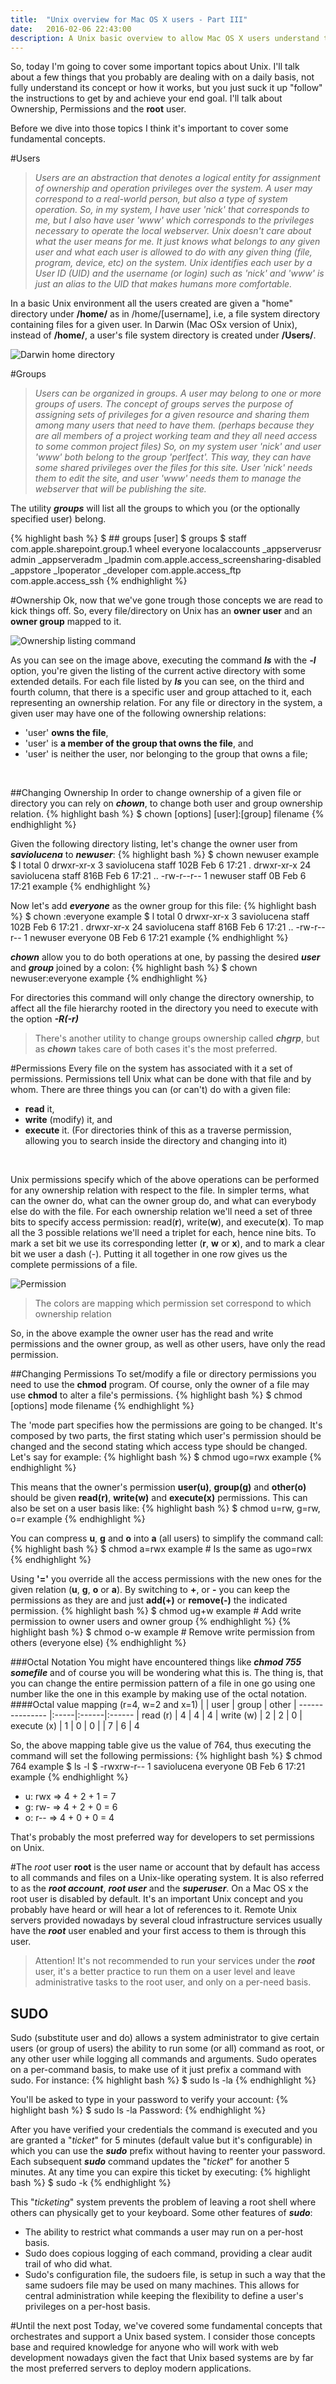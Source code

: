 ```yaml
---
title:  "Unix overview for Mac OS X users - Part III"
date:   2016-02-06 22:43:00
description: A Unix basic overview to allow Mac OS X users understand the powerful operating system underneath Mac OS X - Ownership, Permissions and the ROOT user.
---
```


So, today I'm going to cover some important topics about Unix. I'll talk about a few things that you probably are dealing with on a daily basis, not fully understand its concept or how it works, but you just suck it up "follow" the instructions to get by and achieve your end goal. I'll talk about Ownership, Permissions and the **root** user.

Before we dive into those topics I think it's important to cover some fundamental concepts.

#Users
>*Users are an abstraction that denotes a logical entity for assignment of ownership and operation privileges over the system. A user may correspond to a real-world person, but also a type of system operation. So, in my system, I have user 'nick' that corresponds to me, but I also have user 'www' which corresponds to the privileges necessary to operate the local webserver. Unix doesn't care about what the user means for me. It just knows what belongs to any given user and what each user is allowed to do with any given thing (file, program, device, etc) on the system. Unix identifies each user by a User ID (UID) and the username (or login) such as 'nick' and 'www' is just an alias to the UID that makes humans more comfortable.*

In a basic Unix environment all the users created are given a "home" directory under **/home/** as in /home/[username], i.e, a file system directory containing files for a given user. In Darwin (Mac OSx version of Unix), instead of **/home/**, a user's file system directory is created under **/Users/**.

![Darwin home directory](/assets/images/user_home_directory.png)

#Groups
>*Users can be organized in groups. A user may belong to one or more groups of users. The concept of groups serves the purpose of assigning sets of privileges for a given resource and sharing them among many users that need to have them. (perhaps because they are all members of a project working team and they all need access to some common project files) So, on my system user 'nick' and user 'www' both belong to the group 'perlfect'. This way, they can have some shared privileges over the files for this site. User 'nick' needs them to edit the site, and user 'www' needs them to manage the webserver that will be publishing the site.*

The utility ***groups*** will list all the groups to which you (or the optionally specified user) belong.

{% highlight bash %}
$ ## groups [user]
$ groups
$ staff com.apple.sharepoint.group.1 wheel everyone localaccounts _appserverusr admin _appserveradm _lpadmin com.apple.access_screensharing-disabled _appstore _lpoperator _developer com.apple.access_ftp com.apple.access_ssh
{% endhighlight %}

#Ownership
Ok, now that we've gone trough those concepts we are read to kick things off. So, every file/directory on Unix has an **owner user** and an **owner group** mapped to it.

![Ownership listing command](/assets/images/user_home_directory_marked.png)

As you can see on the image above, executing the command ***ls*** with the ***-l*** option, you're given the listing of the current active directory with some extended details. For each file listed by ***ls*** you can see, on the third and fourth column, that there is a specific user and group attached to it, each representing an ownership relation. For any file or directory in the system, a given user may have one of the following ownership relations:

- 'user' **owns the file**,
- 'user' is **a member of the group that owns the file**, and
- 'user' is neither the user, nor belonging to the group that owns a file;

<br/>

##Changing Ownership
In order to change ownership of a given file or directory you can rely on ***chown***, to change both user and group ownership relation.
{% highlight bash %}
$ chown [options] [user]:[group] filename
{% endhighlight %}

Given the following directory listing, let's change the owner user from ***saviolucena*** to ***newuser***:
{% highlight bash %}
$ chown newuser example
$ l
total 0
drwxr-xr-x   3 saviolucena  staff   102B Feb  6 17:21 .
drwxr-xr-x  24 saviolucena  staff   816B Feb  6 17:21 ..
-rw-r--r--   1 newuser      staff     0B Feb  6 17:21 example
{% endhighlight %}

Now let's add ***everyone*** as the owner group for this file:
{% highlight bash %}
$ chown :everyone example
$ l
total 0
drwxr-xr-x   3 saviolucena  staff    102B Feb  6 17:21 .
drwxr-xr-x  24 saviolucena  staff    816B Feb  6 17:21 ..
-rw-r--r--   1 newuser      everyone   0B Feb  6 17:21 example
{% endhighlight %}

***chown*** allow you to do both operations at one, by passing the desired ***user*** and ***group*** joined by a colon:
{% highlight bash %}
$ chown newuser:everyone example
{% endhighlight %}

For directories this command will only change the directory ownership, to affect all the file hierarchy rooted in the directory you need to execute with the option ***-R(-r)***
> There's another utility to change groups ownership called ***chgrp***, but as ***chown*** takes care of both cases it's the most preferred.

#Permissions
Every file on the system has associated with it a set of permissions. Permissions tell Unix what can be done with that file and by whom. There are three things you can (or can't) do with a given file:

- **read** it,
- **write** (modify) it, and
- **execute** it. (For directories think of this as a traverse permission, allowing you to search inside the directory and changing into it)

<br/>

Unix permissions specify which of the above operations can be performed for any ownership relation with respect to the file. In simpler terms, what can the owner do, what can the owner group do, and what can everybody else do with the file. For each ownership relation we'll need a set of three bits to specify access permission: read(**r**), write(**w**), and execute(**x**). To map all the 3 possible relations we'll need a triplet for each, hence nine bits. To mark a set bit we use its corresponding letter (**r**, **w** or **x**), and to mark a clear bit we user a dash (-). Putting it all together in one row gives us the complete permissions of a file.

![Permission](/assets/images/permissions.png)
> The colors are mapping which permission set correspond to which ownership relation

So, in the above example the owner user has the read and write permissions and the owner group, as well as other users, have only the read permission.

##Changing Permissions
To set/modify a file or directory permissions you need to use the **chmod** program. Of course, only the owner of a file may use **chmod** to alter a file's permissions.
{% highlight bash %}
$ chmod [options] mode filename
{% endhighlight %}

The 'mode part specifies how the permissions are going to be changed. It's composed by two parts, the first stating which user's permission should be changed and the second stating which access type should be changed. Let's say for example:
{% highlight bash %}
$ chmod ugo=rwx example
{% endhighlight %}

This means that the owner's permission **user(u)**, **group(g)** and **other(o)** should be given **read(r)**, **write(w)** and **execute(x)** permissions. This can also be set on a user basis like:
{% highlight bash %}
$ chmod u=rw, g=rw, o=r example
{% endhighlight %}

You can compress **u**, **g** and **o** into **a** (all users) to simplify the command call:
{% highlight bash %}
$ chmod a=rwx example # Is the same as ugo=rwx
{% endhighlight %}

Using **'='** you override all the access permissions with the new ones for the given relation (**u**, **g**, **o** or **a**). By switching to **+**, or **-** you can keep the permissions as they are and just **add(+)** or **remove(-)** the indicated permission.
{% highlight bash %}
$ chmod ug+w example # Add write permission to owner users and owner group
{% endhighlight %}
{% highlight bash %}
$ chmod o-w example # Remove write permission from others (everyone else)
{% endhighlight %}

###Octal Notation
You might have encountered things like ***chmod 755 somefile*** and of course you will be wondering what this is. The thing is, that you can change the entire permission pattern of a file in one go using one number like the one in this example by making use of the octal notation.
####Octal value mapping (r=4, w=2 and x=1)
|         				| user | group | other
| --------------- |:-----|:------|:------
| read    (r) 		| 4    | 4     | 4
| write   (w)  		| 2    | 2     | 0
| execute (x)			| 1    | 0     | 0
|         				| 7    | 6     | 4

So, the above mapping table give us the value of 764, thus executing the command will set the following permissions:
{% highlight bash %}
$ chmod 764 example
$ ls -l
$ -rwxrw-r--   1 saviolucena  everyone     0B Feb  6 17:21 example
{% endhighlight %}
- u: rwx => 4 + 2 + 1 = 7
- g: rw- => 4 + 2 + 0 = 6
- o: r-- => 4 + 0 + 0 = 4

That's probably the most preferred way for developers to set permissions on Unix.

#The *root* user
**root** is the user name or account that by default has access to all commands and files on a Unix-like operating system. It is also referred to as the ***root account***, ***root user*** and the ***superuser***. On a Mac OS x the root user is disabled by default. It's an important Unix concept and you probably have heard or will hear a lot of references to it. Remote Unix servers provided nowadays by several cloud infrastructure services usually have the ***root*** user enabled and your first access to them is through this user.
>Attention! It's not recommended to run your services under the ***root*** user, it's a better practice to run them on a user level and leave administrative tasks to the root user, and only on a per-need basis.

## SUDO
Sudo (substitute user and do) allows a system administrator to give certain users (or group of users) the ability to run some (or all) command as root, or any other user while logging all commands and arguments. Sudo operates on a per-command basis, to make use of it just prefix a command with sudo. For instance:
{% highlight bash %}
$ sudo ls -la
{% endhighlight %}

You'll be asked to type in your password to verify your account:
{% highlight bash %}
$ sudo ls -la
Password: 
{% endhighlight %}

After you have verified your credentials the command is executed and you are granted a "*ticket*" for 5 minutes (default value but it's configurable) in which you can use the ***sudo*** prefix without having to reenter your password. Each subsequent ***sudo*** command updates the "*ticket*" for another 5 minutes. At any time you can expire this ticket by executing: 
{% highlight bash %}
$ sudo -k
{% endhighlight %}

This "*ticketing*" system prevents the problem of leaving a root shell where others can physically get to your keyboard. Some other features of ***sudo***:

- The ability to restrict what commands a user may run on a per-host basis.
- Sudo does copious logging of each command, providing a clear audit trail of who did what.
- Sudo's configuration file, the sudoers file, is setup in such a way that the same sudoers file may be used on many machines. This allows for central administration while keeping the flexibility to define a user's privileges on a per-host basis.

#Until the next post
Today, we've covered some fundamental concepts that orchestrates and support a Unix based system. I consider those concepts base and required knowledge for anyone who will work with web development nowadays given the fact that Unix based systems are by far the most preferred servers to deploy modern applications.